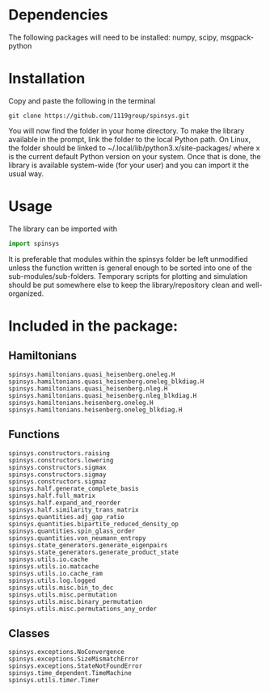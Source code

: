 # Dependencies
The following packages will need to be installed: numpy, scipy, msgpack-python 

# Installation
Copy and paste the following in the terminal
```shell
git clone https://github.com/1119group/spinsys.git
```
You will now find the folder in your home directory. To make the library available 
in the prompt, link the folder to the local Python path. On Linux, the folder
should be linked to 
~/.local/lib/python3.x/site-packages/ where x is the current default Python
version on your system. Once that is done, the library is available system-wide
(for your user) and you can import it the usual way.

# Usage
The library can be imported with
```python
import spinsys
```
It is preferable that modules within the spinsys folder be left unmodified unless the
function written is general enough to be sorted into one of the
sub-modules/sub-folders. Temporary scripts for plotting and simulation should
be put somewhere else to keep the library/repository clean and well-organized.

# Included in the package:
## Hamiltonians
    spinsys.hamiltonians.quasi_heisenberg.oneleg.H
    spinsys.hamiltonians.quasi_heisenberg.oneleg_blkdiag.H
    spinsys.hamiltonians.quasi_heisenberg.nleg.H
    spinsys.hamiltonians.quasi_heisenberg.nleg_blkdiag.H
    spinsys.hamiltonians.heisenberg.oneleg.H
    spinsys.hamiltonians.heisenberg.oneleg_blkdiag.H

## Functions
    spinsys.constructors.raising
    spinsys.constructors.lowering
    spinsys.constructors.sigmax
    spinsys.constructors.sigmay
    spinsys.constructors.sigmaz
    spinsys.half.generate_complete_basis
    spinsys.half.full_matrix
    spinsys.half.expand_and_reorder
    spinsys.half.similarity_trans_matrix
    spinsys.quantities.adj_gap_ratio
    spinsys.quantities.bipartite_reduced_density_op
    spinsys.quantities.spin_glass_order
    spinsys.quantities.von_neumann_entropy
    spinsys.state_generators.generate_eigenpairs
    spinsys.state_generators.generate_product_state
    spinsys.utils.io.cache
    spinsys.utils.io.matcache
    spinsys.utils.io.cache_ram
    spinsys.utils.log.logged
    spinsys.utils.misc.bin_to_dec
    spinsys.utils.misc.permutation
    spinsys.utils.misc.binary_permutation
    spinsys.utils.misc.permutations_any_order

## Classes
    spinsys.exceptions.NoConvergence
    spinsys.exceptions.SizeMismatchError
    spinsys.exceptions.StateNotFoundError
    spinsys.time_dependent.TimeMachine
    spinsys.utils.timer.Timer
